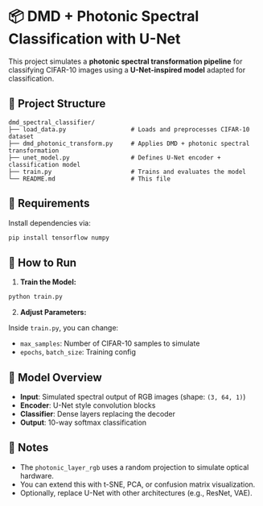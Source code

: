 
# 📦 DMD + Photonic Spectral Classification with U-Net

This project simulates a **photonic spectral transformation pipeline** for classifying CIFAR-10 images using a **U-Net-inspired model** adapted for classification.

## 📁 Project Structure

```
dmd_spectral_classifier/
├── load_data.py                  # Loads and preprocesses CIFAR-10 dataset
├── dmd_photonic_transform.py     # Applies DMD + photonic spectral transformation
├── unet_model.py                 # Defines U-Net encoder + classification model
├── train.py                      # Trains and evaluates the model
└── README.md                     # This file
```

## 🧪 Requirements

Install dependencies via:

```bash
pip install tensorflow numpy
```

## 🚀 How to Run

1. **Train the Model:**

```bash
python train.py
```

2. **Adjust Parameters:**

Inside `train.py`, you can change:
- `max_samples`: Number of CIFAR-10 samples to simulate
- `epochs`, `batch_size`: Training config

## 🧠 Model Overview

- **Input**: Simulated spectral output of RGB images (shape: `(3, 64, 1)`)
- **Encoder**: U-Net style convolution blocks
- **Classifier**: Dense layers replacing the decoder
- **Output**: 10-way softmax classification

## 🔬 Notes

- The `photonic_layer_rgb` uses a random projection to simulate optical hardware.
- You can extend this with t-SNE, PCA, or confusion matrix visualization.
- Optionally, replace U-Net with other architectures (e.g., ResNet, VAE).
